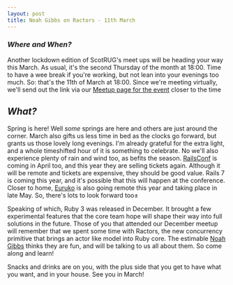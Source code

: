 ```yaml
---
layout: post
title: Noah Gibbs on Ractors - 11th March
---
```


### *Where and When?*
Another lockdown edition of ScotRUG's meet ups will be heading your way this March. As usual, it's the second Thursday of the month at 18:00. Time to have a wee break if you're working, but not lean into your evenings too much. So: that's the 11th of March at 18:00. Since we're meeting virtually, we'll send out the link via our [Meetup page for the event](https://www.meetup.com/scotrug/events/mljltlyccfbpb/) closer to the time


## *What?*
Spring is here! Well _some_ springs are here and others are just around the corner. March also gifts us less time in bed as the clocks go forward, but grants us those lovely long evenings. I'm already grateful for the extra light, and a whole timeshifted hour of it is something to celebrate. No we'll also experience plenty of rain and wind too, as befits the season. [RailsConf](https://railsconf.com) is coming in April too, and this year they are selling tickets again. Although it  will be remote and tickets are expensive, they should be good value. Rails 7 is coming this year, and it's possible that this will happen at the conference. Closer to home, [Euruko](https://euruko2021.org/) is also going remote this year and taking place in late May. So, there's lots to look forward too±

Speaking of which, Ruby 3 was released in December. It brought a few experimental features that the core team hope will shape their way into full solutions in the future. Those of you that attended our December meetup will remember that we spent some time with Ractors, the new concurrency primitive that brings an actor like model into Ruby core. The estimable [Noah Gibbs](https://twitter.com/codefolio) thinks they are fun, and will be talking to us all about them. So come along and learn!

Snacks and drinks are on you, with the plus side that you get to have what you want, and in your house. See you in March!
